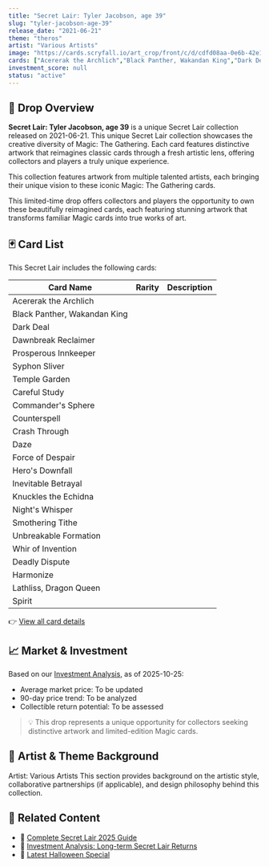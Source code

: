 ```yaml
---
title: "Secret Lair: Tyler Jacobson, age 39"
slug: "tyler-jacobson-age-39"
release_date: "2021-06-21"
theme: "theros"
artist: "Various Artists"
image: "https://cards.scryfall.io/art_crop/front/c/d/cdfd08aa-0e6b-42e1-aa4a-a2bd09581a70.jpg?1726868792"
cards: ["Acererak the Archlich","Black Panther, Wakandan King","Dark Deal","Dawnbreak Reclaimer","Prosperous Innkeeper","Syphon Sliver","Temple Garden","Careful Study","Commander's Sphere","Counterspell","Crash Through","Daze","Force of Despair","Hero's Downfall","Inevitable Betrayal","Knuckles the Echidna","Night's Whisper","Smothering Tithe","Unbreakable Formation","Whir of Invention","Deadly Dispute","Harmonize","Lathliss, Dragon Queen","Spirit"]
investment_score: null
status: "active"
---
```


## 💠 Drop Overview
**Secret Lair: Tyler Jacobson, age 39** is a unique Secret Lair collection released on 2021-06-21. This unique Secret Lair collection showcases the creative diversity of Magic: The Gathering. Each card features distinctive artwork that reimagines classic cards through a fresh artistic lens, offering collectors and players a truly unique experience.

This collection features artwork from multiple talented artists, each bringing their unique vision to these iconic Magic: The Gathering cards.

This limited-time drop offers collectors and players the opportunity to own these beautifully reimagined cards, each featuring stunning artwork that transforms familiar Magic cards into true works of art.

## 🃏 Card List
This Secret Lair includes the following cards:

| Card Name | Rarity | Description |
|-----------|---------|-------------|
| Acererak the Archlich |  |  |
| Black Panther, Wakandan King |  |  |
| Dark Deal |  |  |
| Dawnbreak Reclaimer |  |  |
| Prosperous Innkeeper |  |  |
| Syphon Sliver |  |  |
| Temple Garden |  |  |
| Careful Study |  |  |
| Commander's Sphere |  |  |
| Counterspell |  |  |
| Crash Through |  |  |
| Daze |  |  |
| Force of Despair |  |  |
| Hero's Downfall |  |  |
| Inevitable Betrayal |  |  |
| Knuckles the Echidna |  |  |
| Night's Whisper |  |  |
| Smothering Tithe |  |  |
| Unbreakable Formation |  |  |
| Whir of Invention |  |  |
| Deadly Dispute |  |  |
| Harmonize |  |  |
| Lathliss, Dragon Queen |  |  |
| Spirit |  |  |

👉 [View all card details](/cards?drop=tyler-jacobson-age-39)

## 📈 Market & Investment
Based on our [Investment Analysis](/investment/tyler-jacobson-age-39), as of 2025-10-25:
- Average market price: To be updated
- 90-day price trend: To be analyzed
- Collectible return potential: To be assessed

> 💡 This drop represents a unique opportunity for collectors seeking distinctive artwork and limited-edition Magic cards.

## 🎨 Artist & Theme Background
Artist: Various Artists
This section provides background on the artistic style, collaborative partnerships (if applicable), and design philosophy behind this collection.

## 🔗 Related Content
- 📰 [Complete Secret Lair 2025 Guide](/news/secret-lair-2025-complete-guide)
- 💼 [Investment Analysis: Long-term Secret Lair Returns](/investment)
- 🎃 [Latest Halloween Special](/drops/secret-scare-superdrop-2025)
